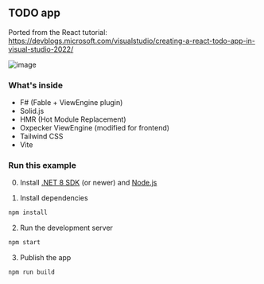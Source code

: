## TODO app

Ported from the React tutorial: https://devblogs.microsoft.com/visualstudio/creating-a-react-todo-app-in-visual-studio-2022/

![image](https://github.com/user-attachments/assets/2a9ce9d3-16a6-48b8-bf5f-577ffa3af92b)


### What's inside

- F# (Fable + ViewEngine plugin)
- Solid.js
- HMR (Hot Module Replacement)
- Oxpecker ViewEngine (modified for frontend)
- Tailwind CSS
- Vite

### Run this example

0. Install [.NET 8 SDK](https://dotnet.microsoft.com/en-us/download) (or newer) and [Node.js](https://nodejs.org/en)


1. Install dependencies

```bash
npm install
```

2. Run the development server

```bash
npm start
```

3. Publish the app

```bash
npm run build
```

